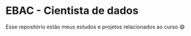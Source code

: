
# EBAC - Cientista de dados

Esse repositório estão meus estudos e projetos relacionados ao curso 😄
